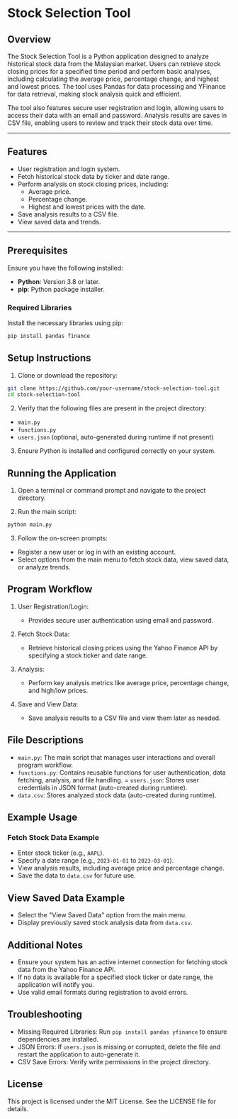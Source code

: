 # Stock Selection Tool

## Overview
The Stock Selection Tool is a Python application designed to analyze historical stock data from the Malaysian market. Users can retrieve stock closing prices for a specified time period and perform basic analyses, including calculating the average price, percentage change, and highest and lowest prices. The tool uses Pandas for data processing and YFinance for data retrieval, making stock analysis quick and efficient. 

The tool also features secure user registration and login, allowing users to access their data with an email and password. Analysis results are saves in CSV file, enabling users to review and track their stock data over time.

---

## Features
- User registration and login system.
- Fetch historical stock data by ticker and date range.
- Perform analysis on stock closing prices, including:
  - Average price.
  - Percentage change.
  - Highest and lowest prices with the date.
- Save analysis results to a CSV file.
- View saved data and trends.

---

## Prerequisites
Ensure you have the following installed:
- **Python**: Version 3.8 or later.
- **pip**: Python package installer.

### Required Libraries
Install the necessary libraries using pip:

```bash
pip install pandas finance

```

## Setup Instructions

1. Clone or download the repository:

```bash
git clone https://github.com/your-username/stock-selection-tool.git
cd stock-selection-tool

```

2. Verify that the following files are present in the project directory:
  - `main.py`
  - `functions.py`
  - `users.json` (optional, auto-generated during runtime if not present)

3. Ensure Python is installed and configured correctly on your system.

## Running the Application

1. Open a terminal or command prompt and navigate to the project directory.

2. Run the main script:

```bash
python main.py

```

3. Follow the on-screen prompts:
  - Register a new user or log in with an existing account.
  - Select options from the main menu to fetch stock data, view saved data, or analyze trends.

## Program Workflow

1. User Registration/Login:
   - Provides secure user authentication using email and password.

2. Fetch Stock Data:
   - Retrieve historical closing prices using the Yahoo Finance API by specifying a stock ticker and date range.

3. Analysis:
   - Perform key analysis metrics like average price, percentage change, and high/low prices.

5. Save and View Data:
   - Save analysis results to a CSV file and view them later as needed.

## File Descriptions
  - `main.py`: The main script that manages user interactions and overall program workflow.
  - `functions.py`: Contains reusable functions for user authentication, data fetching, analysis, and file handling.
  = `users.json`: Stores user credentials in JSON format (auto-created during runtime).
  - `data.csv`: Stores analyzed stock data (auto-created during runtime).

## Example Usage

### Fetch Stock Data Example
  - Enter stock ticker (e.g., `AAPL`).
  - Specify a date range (e.g., `2023-01-01` to `2023-03-01`).
  - View analysis results, including average price and percentage change.
  - Save the data to  `data.csv` for future use.

## View Saved Data Example
  - Select the "View Saved Data" option from the main menu.
  - Display previously saved stock analysis data from `data.csv`.

## Additional Notes
  - Ensure your system has an active internet connection for fetching stock data from the Yahoo Finance API.
  - If no data is available for a specified stock ticker or date range, the application will notify you.
  - Use valid email formats during registration to avoid errors.

## Troubleshooting
  - Missing Required Libraries: Run `pip install pandas yfinance` to ensure dependencies are installed.
  - JSON Errors: If `users.json` is missing or corrupted, delete the file and restart the application to auto-generate it.
  - CSV Save Errors: Verify write permissions in the project directory.

## License
This project is licensed under the MIT License. See the LICENSE file for details.


